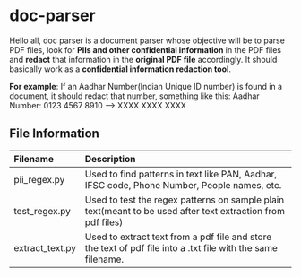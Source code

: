 # doc-parser
Hello all,
doc parser is a document parser whose objective will be to parse PDF files, look for **PIIs and other confidential information** in the PDF files and **redact** that information in the **original PDF file** accordingly. 
It should basically work as a **confidential information redaction tool**.

**For example**: If an Aadhar Number(Indian Unique ID number) is found in a document, it should redact that number, something like this:
Aadhar Number: 0123 4567 8910 -->  XXXX XXXX XXXX


## File Information
| Filename | Description |
| :--- | :--- |
| pii_regex.py | Used to find patterns in text like PAN, Aadhar, IFSC code, Phone Number, People names, etc. |
| test_regex.py | Used to test the regex patterns on sample plain text(meant to be used after text extraction from pdf files) |
| extract_text.py | Used to extract text from a pdf file and store the text of pdf file into a .txt file with the same filename. |
